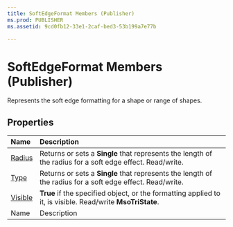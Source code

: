 ```yaml
---
title: SoftEdgeFormat Members (Publisher)
ms.prod: PUBLISHER
ms.assetid: 9cd0fb12-33e1-2caf-bed3-53b199a7e77b

---
```



# SoftEdgeFormat Members (Publisher)
Represents the soft edge formatting for a shape or range of shapes.

## Properties



|**Name**|**Description**|
|:-----|:-----|
| [Radius](softedgeformat.radius-property-publisher.md)|Returns or sets a  **Single** that represents the length of the radius for a soft edge effect. Read/write.|
| [Type](softedgeformat.type-property-publisher.md)|Returns or sets a  **Single** that represents the length of the radius for a soft edge effect. Read/write.|
| [Visible](softedgeformat.visible-property-publisher.md)| **True** if the specified object, or the formatting applied to it, is visible. Read/write **MsoTriState**.|
|Name|Description|

